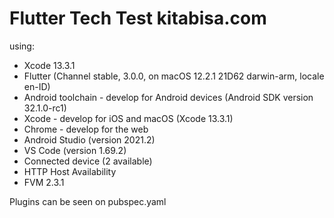 # Flutter Tech Test kitabisa.com

using: 

- Xcode 13.3.1
- Flutter (Channel stable, 3.0.0, on macOS 12.2.1 21D62 darwin-arm, locale en-ID)
- Android toolchain - develop for Android devices (Android SDK version 32.1.0-rc1)
- Xcode - develop for iOS and macOS (Xcode 13.3.1)
- Chrome - develop for the web
- Android Studio (version 2021.2)
- VS Code (version 1.69.2)
- Connected device (2 available)
- HTTP Host Availability
- FVM 2.3.1

Plugins can be seen on pubspec.yaml